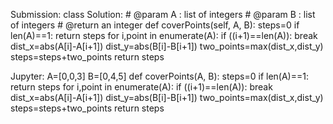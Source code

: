 Submission:
class Solution:
    # @param A : list of integers
    # @param B : list of integers
    # @return an integer
    def coverPoints(self, A, B):
        steps=0
        if len(A)==1:
            return steps
        for i,point in enumerate(A):
            if ((i+1)==len(A)):
                break
            dist_x=abs(A[i]-A[i+1])
            dist_y=abs(B[i]-B[i+1])
            two_points=max(dist_x,dist_y)
            steps=steps+two_points
        return steps

Jupyter:
A=[0,0,3]
B=[0,4,5]
def coverPoints(A, B):
    steps=0
    if len(A)==1:
        return steps
    for i,point in enumerate(A):
        if ((i+1)==len(A)):
            break
        dist_x=abs(A[i]-A[i+1])
        dist_y=abs(B[i]-B[i+1])
        two_points=max(dist_x,dist_y)
        steps=steps+two_points
    return steps
